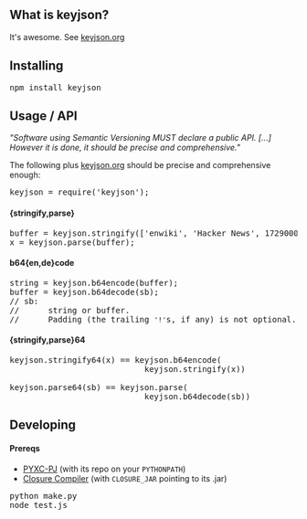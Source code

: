## What is keyjson?

It's awesome. See [keyjson.org](http://keyjson.org)

## Installing

<pre>
npm install keyjson
</pre>

## Usage / API

*"Software using Semantic Versioning MUST declare a public API. [...]<br>However it is done, it should be precise and comprehensive."*

The following plus [keyjson.org](http://keyjson.org) should be precise and comprehensive enough:

<pre>
keyjson = require('keyjson');
</pre>

#### {stringify,parse}
<pre>
buffer = keyjson.stringify(['enwiki', 'Hacker News', 1729000]);
x = keyjson.parse(buffer);
</pre>

#### b64{en,de}code
<pre>
string = keyjson.b64encode(buffer);
buffer = keyjson.b64decode(sb);
// sb:
//      string or buffer.
//      Padding (the trailing <code>'!'</code>s, if any) is not optional.
</pre>

#### {stringify,parse}64

<pre>
keyjson.stringify64(x) == keyjson.b64encode(
                            keyjson.stringify(x))

keyjson.parse64(sb) == keyjson.parse(
                            keyjson.b64decode(sb))
</pre>

## Developing

#### Prereqs

* [PYXC-PJ](http://pyxc.org) (with its repo on your <code>PYTHONPATH</code>)
* [Closure Compiler](http://code.google.com/closure/compiler/) (with <code>CLOSURE_JAR</code> pointing to its .jar)

<pre>python make.py
node test.js
</pre>
